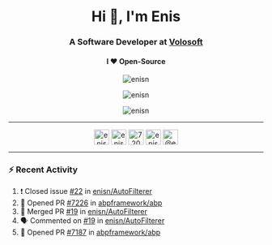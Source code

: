 <h1 align="center">Hi 👋, I'm Enis</h1>
<h3 align="center">A Software Developer at <a href="/volosoft">Volosoft</a></h3>

<h4 align="center"> I ❤ Open-Source</h4>

<p align="center"> <img src="https://komarev.com/ghpvc/?username=enisn" alt="enisn" /> </p>

<p align="center">
<img src="https://github-readme-stats.vercel.app/api/top-langs/?username=enisn&layout=compact" alt="enisn" />
</p>

<p align="center">
<img src="https://github-readme-stats.vercel.app/api?username=enisn&show_icons=true" alt="enisn" />
</p>

<hr />

<p align="center">
<a href="https://dev.to/enisn" target="blank"><img align="center" src="https://cdn.jsdelivr.net/npm/simple-icons@3.0.1/icons/dev-dot-to.svg" alt="enisn" height="30" width="30" /></a>
<a href="https://twitter.com/enisnecipoglu" target="blank"><img align="center" src="https://cdn.jsdelivr.net/npm/simple-icons@3.0.1/icons/twitter.svg" alt="enisnecipoglu" height="30" width="30" /></a>
<a href="https://stackoverflow.com/users/7200126" target="blank"><img align="center" src="https://cdn.jsdelivr.net/npm/simple-icons@3.0.1/icons/stackoverflow.svg" alt="7200126" height="30" width="30" /></a>
<a href="https://instagram.com/enisnecipoglu" target="blank"><img align="center" src="https://cdn.jsdelivr.net/npm/simple-icons@3.0.1/icons/instagram.svg" alt="enisnecipoglu" height="30" width="30" /></a>
<a href="https://medium.com/@enis.necipoglu" target="blank"><img align="center" src="https://cdn.jsdelivr.net/npm/simple-icons@3.0.1/icons/medium.svg" alt="@enis.necipoglu" height="30" width="30" /></a>
</p>

<hr />

### :zap: Recent Activity

<!--START_SECTION:activity-->
1. ❗️ Closed issue [#22](https://github.com/enisn/AutoFilterer/issues/22) in [enisn/AutoFilterer](https://github.com/enisn/AutoFilterer)
2. 💪 Opened PR [#7226](https://github.com/abpframework/abp/pull/7226) in [abpframework/abp](https://github.com/abpframework/abp)
3. 🎉 Merged PR [#19](https://github.com/enisn/AutoFilterer/pull/19) in [enisn/AutoFilterer](https://github.com/enisn/AutoFilterer)
4. 🗣 Commented on [#19](https://github.com/enisn/AutoFilterer/issues/19) in [enisn/AutoFilterer](https://github.com/enisn/AutoFilterer)
5. 💪 Opened PR [#7187](https://github.com/abpframework/abp/pull/7187) in [abpframework/abp](https://github.com/abpframework/abp)
<!--END_SECTION:activity-->
